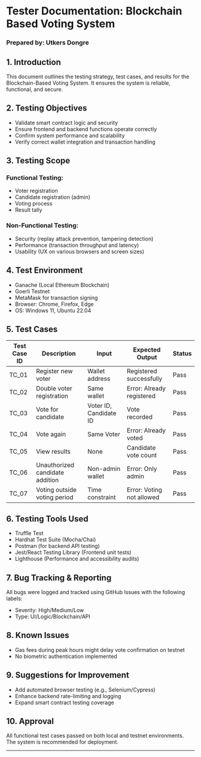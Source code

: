 
# Tester Documentation: Blockchain Based Voting System

### Prepared by: Utkers Dongre

## 1. Introduction
This document outlines the testing strategy, test cases, and results for the Blockchain-Based Voting System. It ensures the system is reliable, functional, and secure.

## 2. Testing Objectives
- Validate smart contract logic and security
- Ensure frontend and backend functions operate correctly
- Confirm system performance and scalability
- Verify correct wallet integration and transaction handling

## 3. Testing Scope
### Functional Testing:
- Voter registration
- Candidate registration (admin)
- Voting process
- Result tally

### Non-Functional Testing:
- Security (replay attack prevention, tampering detection)
- Performance (transaction throughput and latency)
- Usability (UX on various browsers and screen sizes)

## 4. Test Environment
- Ganache (Local Ethereum Blockchain)
- Goerli Testnet
- MetaMask for transaction signing
- Browser: Chrome, Firefox, Edge
- OS: Windows 11, Ubuntu 22.04

## 5. Test Cases

| Test Case ID | Description | Input | Expected Output | Status |
|--------------|-------------|-------|------------------|--------|
| TC_01 | Register new voter | Wallet address | Registered successfully | Pass |
| TC_02 | Double voter registration | Same wallet | Error: Already registered | Pass |
| TC_03 | Vote for candidate | Voter ID, Candidate ID | Vote recorded | Pass |
| TC_04 | Vote again | Same Voter | Error: Already voted | Pass |
| TC_05 | View results | None | Candidate vote count | Pass |
| TC_06 | Unauthorized candidate addition | Non-admin wallet | Error: Only admin | Pass |
| TC_07 | Voting outside voting period | Time constraint | Error: Voting not allowed | Pass |

## 6. Testing Tools Used
- Truffle Test
- Hardhat Test Suite (Mocha/Chai)
- Postman (for backend API testing)
- Jest/React Testing Library (Frontend unit tests)
- Lighthouse (Performance and accessibility audits)

## 7. Bug Tracking & Reporting
All bugs were logged and tracked using GitHub Issues with the following labels:
- Severity: High/Medium/Low
- Type: UI/Logic/Blockchain/API

## 8. Known Issues
- Gas fees during peak hours might delay vote confirmation on testnet
- No biometric authentication implemented

## 9. Suggestions for Improvement
- Add automated browser testing (e.g., Selenium/Cypress)
- Enhance backend rate-limiting and logging
- Expand smart contract testing coverage

## 10. Approval
All functional test cases passed on both local and testnet environments. The system is recommended for deployment.

---
